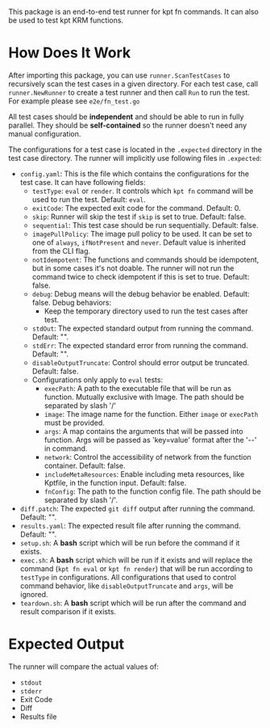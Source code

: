 This package is an end-to-end test runner for kpt fn commands. It
can also be used to test kpt KRM functions.

# How Does It Work

After importing this package, you can use `runner.ScanTestCases` to
recursively scan the test cases in a given directory. For each test
case, call `runner.NewRunner` to create a test runner and then call
`Run` to run the test. For example please see `e2e/fn_test.go`

All test cases should be **independent** and should be able to run in
fully parallel. They should be **self-contained** so the runner doesn't
need any manual configuration.

The configurations for a test case is located in the `.expected` directory
in the test case directory. The runner will implicitly use following files
in `.expected`:

- `config.yaml`: This is the file which contains the configurations for the
  test case. It can have following fields:
  - `testType`: `eval` or `render`. It controls which `kpt fn` command will be
    used to run the test. Default: `eval`.
  - `exitCode`: The expected exit code for the command. Default: 0.
  - `skip`: Runner will skip the test if `skip` is set to true. Default: false.
  - `sequential`: This test case should be run sequentially. Default: false.
  - `imagePullPolicy`: The image pull policy to be used. It can be set to one of
    `always`, `ifNotPresent` and `never`. Default value is inherited from the
    CLI flag.
  - `notIdempotent`: The functions and commands should be idempotent, but in
    some cases it's not doable. The runner will not run the command twice to
    check idempotent if this is set to true. Default: false.
  - `debug`: Debug means will the debug behavior be enabled. Default: false.
    Debug behaviors:
    - Keep the temporary directory used to run the test cases after test.
  - `stdOut`: The expected standard output from running the command. Default: "".
  - `stdErr`: The expected standard error from running the command. Default: "".
  - `disableOutputTruncate`: Control should error output be truncated. Default:
    false.
  - Configurations only apply to `eval` tests:
    - `execPath`: A path to the executable file that will be run as function.
      Mutually exclusive with Image. The path should be separated by slash '/'
    - `image`: The image name for the function. Either `image` or `execPath`
      must be provided.
    - `args`: A map contains the arguments that will be passed into function.
      Args will be passed as 'key=value' format after the '--' in command.
    - `network`: Control the accessibility of network from the function
      container. Default: false.
    - `includeMetaResources`: Enable including meta resources, like Kptfile,
      in the function input. Default: false.
    - `fnConfig`: The path to the function config file. The path should be
      separated by slash '/'.
- `diff.patch`: The expected `git diff` output after running the command.
  Default: "".
- `results.yaml`: The expected result file after running the command.
  Default: "".
- `setup.sh`: A **bash** script which will be run before the command if it exists.
- `exec.sh`: A **bash** script which will be run if it exists and will replace the
  command (`kpt fn eval` or `kpt fn render`) that will be run according to
  `testType` in configurations. All configurations that used to control command
  behavior, like `disableOutputTruncate` and `args`, will be ignored.
- `teardown.sh`: A **bash** script which will be run after the command and
  result comparison if it exists.

# Expected Output

The runner will compare the actual values of:

- `stdout`
- `stderr`
- Exit Code
- Diff
- Results file
